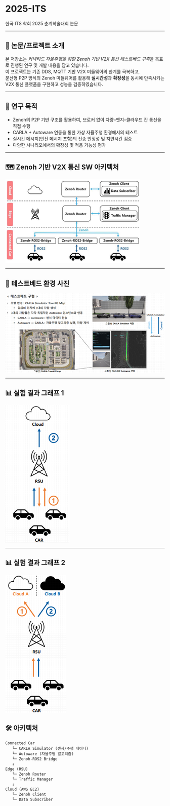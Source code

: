 # 2025-ITS
한국 ITS 학회 2025 춘계학술대회 논문

---

## 📌 논문/프로젝트 소개

본 저장소는 *커넥티드 자율주행을 위한 Zenoh 기반 V2X 통신 테스트베드 구축*을 목표로 진행된 연구 및 개발 내용을 담고 있습니다.  
이 프로젝트는 기존 DDS, MQTT 기반 V2X 미들웨어의 한계를 극복하고,  
분산형 P2P 방식의 Zenoh 미들웨어를 활용해 **실시간성**과 **확장성**을 동시에 만족시키는  
V2X 통신 플랫폼을 구현하고 성능을 검증하였습니다.

---

## 🎯 연구 목적

- Zenoh의 P2P 기반 구조를 활용하여, 브로커 없이 차량–엣지–클라우드 간 통신을 직접 수행
- CARLA + Autoware 연동을 통한 가상 자율주행 환경에서의 테스트
- 실시간 메시지(안전 메시지 포함)의 전송 안정성 및 지연시간 검증
- 다양한 시나리오에서의 확장성 및 적용 가능성 평가

---

## 🗺️ Zenoh 기반 V2X 통신 SW 아키텍처

![SW Architecture](images/sw_architecture.png)

---

## 🚗 테스트베드 환경 사진

![테스트베드 전경](images/testbed.png)

---

## 📊 실험 결과 그래프 1

![Test Result 1](images/test1.png)

---

## 📊 실험 결과 그래프 2

![Test Result 2](images/test2.png)


## 🛠️ 아키텍처

```plaintext
Connected Car
   └─ CARLA Simulator (센서/주행 데이터)
   └─ Autoware (자율주행 알고리즘)
   └─ Zenoh-ROS2 Bridge
   ↓
Edge (RSU)
   └─ Zenoh Router
   └─ Traffic Manager
   ↓
Cloud (AWS EC2)
   └─ Zenoh Client
   └─ Data Subscriber
